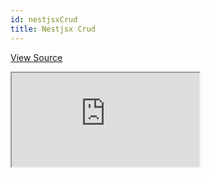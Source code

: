 ```yaml
---
id: nestjsxCrud
title: Nestjsx Crud
---
```


[View Source](https://github.com/pankod/refine/tree/master/examples/dataProvider/nestjsxCrud)

<iframe src="https://codesandbox.io/embed/refine-nestjsx-crud-example-0teqt?autoresize=1&fontsize=14&module=%2Fsrc%2FApp.tsx&theme=dark&view=preview"
     style={{width: "100%", height:"80vh", border: "0px", borderRadius: "8px", overflow:"hidden"}}
     title="refine-nestjsx-crud-example"
     allow="accelerometer; ambient-light-sensor; camera; encrypted-media; geolocation; gyroscope; hid; microphone; midi; payment; usb; vr; xr-spatial-tracking"
     sandbox="allow-forms allow-modals allow-popups allow-presentation allow-same-origin allow-scripts"
   ></iframe>